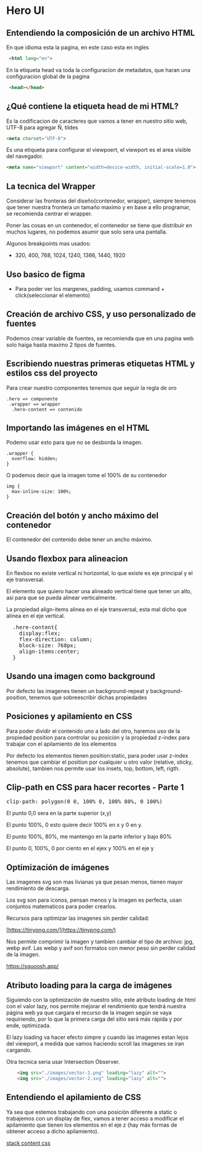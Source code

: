 # Hero UI

## Entendiendo la composición de un archivo HTML
En que idioma esta la pagina, en este caso esta en ingles
```html
 <html lang="en">
```

En la etiqueta head va toda la configuracion de metadatos, que haran una configuracion global de la pagina
```html
 <head></head>
```

## ¿Qué contiene la etiqueta head de mi HTML?
Es la codificacion de caracteres que vamos a tener en nuestro sitio web, UTF-8 para agregar  Ñ, tildes
```html
<meta charset="UTF-8">
```

Es una etiqueta para configurar el viewpoert, el viewport es el area visible del navegador.
```html
<meta name="viewport" content="width=device-width, initial-scale=1.0">
```

## La tecnica del Wrapper
Considerar las fronteras del diseño(contenedor, wrapper), siempre tenemos que tener nuestra frontera un tamaño maximo y en base a ello programar, se recomienda centrar el wrapper.

Poner las cosas en  un contenedor, el contenedor se tiene que distribuir en muchos lugares, no podemos asumir que solo sera una pantalla.

Algunos breakpoints mas usados:
- 320, 400, 768, 1024, 1240, 1366, 1440, 1920


## Uso basico de figma
- Para poder ver los margenes, padding, usamos command + click(seleccionar el elemento)

## Creación de archivo CSS, y uso personalizado de fuentes
Podemos crear variable de fuentes, se recomienda que en una pagina web solo haiga hasta maximo 2 tipos de fuentes.

## Escribiendo nuestras primeras etiquetas HTML y estilos css del proyecto
Para crear nuestro componentes tenemos que seguir la regla de oro
```
.hero => componente
 .wrapper => wrapper
  .hero-content => contenido
```

## Importando las imágenes en el HTML

Podemo usar esto para que no se desborda la imagen.

```
.wrapper {
  overflow: hidden;
}
```
O podemos decir que la imagen tome el 100% de su contenedor

```
img {
  max-inline-size: 100%;
}
```

## Creación del botón y ancho máximo del contenedor
El contenedor del contenido debe tener un ancho máximo.

## Usando flexbox para alineacion
En flexbox no existe vertical ni horizontal, lo que existe es eje principal y el eje transversal.

El elemento que quiero hacer una alineado vertical tiene que tener un alto, asi para que se pueda alinear verticalmente.

La propiedad align-items alinea en el eje transversal, esta mal dicho que alinea en el eje vertical.

<pre>
  .here-content{
    display:flex;
    flex-direction: column;
    block-size: 768px;
    align-items:center;
  }
</pre>


## Usando una imagen como background
Por defecto las imagenes tienen un background-repeat y background-position, tenemos que sobreescribir dichas propiedades

## Posiciones y apilamiento en CSS
Para poder dividir el contenido uno a lado del otro, haremos uso de la propiedad position para controlar su posición y la propiedad z-index para trabajar con el apilamiento de los elementos

Por defecto los elementos tienen position:static, para poder usar z-index tenemos que cambiar el position por cualquier u otro valor (relative, sticky, absolute), tambien nos permite usar los insets, top, bottom, left, rigth.

## Clip-path en CSS para hacer recortes - Parte 1

<pre>clip-path: polygon(0 0, 100% 0, 100% 80%, 0 100%)</pre>

El punto 0,0 sera en la parte superior (x,y)

El punto 100%, 0 esto quiere decir 100% en x y 0 en y.

El punto 100%, 80%, me mantengo en la parte inferior y bajo 80%

El punto 0, 100%, 0 por ciento en el ejex y 100% en el eje y

## Optimización de imágenes

Las imagenes svg son mas livianas ya que pesan menos, tienen mayor rendimiento de descarga.

Los svg son para iconos, pensan menos y la imagen es perfecta, usan conjuntos matematicos para poder crearlos.

Recursos para optimizar las imagenes sin perder calidad:

[https://tinypng.com/](https://tinypng.com/)

Nos permite comprimir la imagen y tambien cambiar el tipo de archivo: jpg, webp avif. Las webp y avif son formatos con menor peso sin perder calidad de la imagen.

https://squoosh.app/

## Atributo loading para la carga de imágenes

Siguiendo con la optimización de nuestro sitio, este atributo loading de html con el valor lazy, nos permite mejorar el rendimiento que tendrá nuestra página web ya que cargara el recurso de la imagen según se vaya requiriendo, por lo que la primera carga del sitio será más rápida y por ende, optimizada.

El lazy loading va hacer efecto simpre y cuando las imagenes estan lejos del viewport, a medida que vamos haciendo scroll
las imagenes se iran cargando.

Otra tecnica seria usar Intersection Observer.

```html
    <img src="./images/vector-1.png" loading="lazy" alt="">
    <img src="./images/vector-2.svg" loading="lazy" alt="">
```

## Entendiendo el apilamiento de CSS
Ya sea que estemos trabajando con una posición diferente a static o trabajemos con un display de flex, vamos a tener acceso a modificar el apilamiento que tienen los elementos en el eje z (hay más formas de obtener acceso a dicho apilamiento).


[stack content css](https://developer.mozilla.org/es/docs/Web/CSS/CSS_positioned_layout/Understanding_z-index/Stacking_context)
